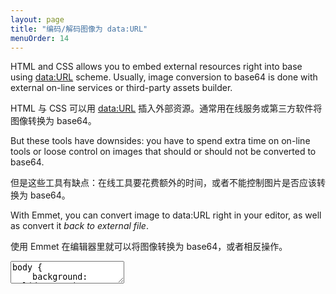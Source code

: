 ```yaml
---
layout: page
title: "编码/解码图像为 data:URL"
menuOrder: 14
---
```

HTML and CSS allows you to embed external resources right into base using [data:URL](http://en.wikipedia.org/wiki/Data_URI_scheme) scheme. Usually, image conversion to base64 is done with external on-line services or third-party assets builder. 

HTML 与 CSS 可以用 [data:URL](http://en.wikipedia.org/wiki/Data_URI_scheme) 插入外部资源。通常用在线服务或第三方软件将图像转换为 base64。

But these tools have downsides: you have to spend extra time on on-line tools or loose control on images that should or should not be converted to base64.

但是这些工具有缺点：在线工具要花费额外的时间，或者不能控制图片是否应该转换为 base64。

With Emmet, you can convert image to data:URL right in your editor, as well as convert it _back to external file_.

使用 Emmet 在编辑器里就可以将图像转换为 base64，或者相反操作。

<textarea class="movie-def">
body {
    background: url(demo.png);
}
@@@
tooltip: Move caret inside image path
wait: 1000
moveTo: 1:24
wait: 1000
tooltip: Run “Encode/Decode Image to data:URL” action ::: “Encode/Decode Image to data:URL” (Shift-Cmd-I)
run: emmet.encode_decode_data_url
@@@
mode: text/css
</textarea>
